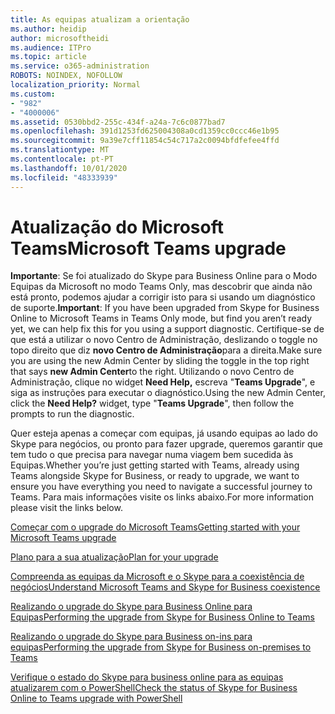 ```yaml
---
title: As equipas atualizam a orientação
ms.author: heidip
author: microsoftheidi
ms.audience: ITPro
ms.topic: article
ms.service: o365-administration
ROBOTS: NOINDEX, NOFOLLOW
localization_priority: Normal
ms.custom:
- "982"
- "4000006"
ms.assetid: 0530bbd2-255c-434f-a24a-7c6c0877bad7
ms.openlocfilehash: 391d1253fd625004308a0cd1359cc0ccc46e1b95
ms.sourcegitcommit: 9a39e7cff11854c54c717a2c0094bfdfefee4ffd
ms.translationtype: MT
ms.contentlocale: pt-PT
ms.lasthandoff: 10/01/2020
ms.locfileid: "48333939"
---
```

# <a name="microsoft-teams-upgrade"></a><span data-ttu-id="a3d63-102">Atualização do Microsoft Teams</span><span class="sxs-lookup"><span data-stu-id="a3d63-102">Microsoft Teams upgrade</span></span>

<span data-ttu-id="a3d63-103">**Importante**: Se foi atualizado do Skype para Business Online para o Modo Equipas da Microsoft no modo Teams Only, mas descobrir que ainda não está pronto, podemos ajudar a corrigir isto para si usando um diagnóstico de suporte.</span><span class="sxs-lookup"><span data-stu-id="a3d63-103">**Important**: If you have been upgraded from Skype for Business Online to Microsoft Teams in Teams Only mode, but find you aren’t ready yet, we can help fix this for you using a support diagnostic.</span></span> <span data-ttu-id="a3d63-104">Certifique-se de que está a utilizar o novo Centro de Administração, deslizando o toggle no topo direito que diz **novo Centro de Administração**para a direita.</span><span class="sxs-lookup"><span data-stu-id="a3d63-104">Make sure you are using the new Admin Center by sliding the toggle in the top right that says **new Admin Center**to the right.</span></span> <span data-ttu-id="a3d63-105">Utilizando o novo Centro de Administração, clique no widget **Need Help,** escreva "**Teams Upgrade**", e siga as instruções para executar o diagnóstico.</span><span class="sxs-lookup"><span data-stu-id="a3d63-105">Using the new Admin Center, click the **Need Help?** widget, type "**Teams Upgrade**", then follow the prompts to run the diagnostic.</span></span>

<span data-ttu-id="a3d63-106">Quer esteja apenas a começar com equipas, já usando equipas ao lado do Skype para negócios, ou pronto para fazer upgrade, queremos garantir que tem tudo o que precisa para navegar numa viagem bem sucedida às Equipas.</span><span class="sxs-lookup"><span data-stu-id="a3d63-106">Whether you’re just getting started with Teams, already using Teams alongside Skype for Business, or ready to upgrade, we want to ensure you have everything you need to navigate a successful journey to Teams.</span></span> <span data-ttu-id="a3d63-107">Para mais informações visite os links abaixo.</span><span class="sxs-lookup"><span data-stu-id="a3d63-107">For more information please visit the links below.</span></span>

[<span data-ttu-id="a3d63-108">Começar com o upgrade do Microsoft Teams</span><span class="sxs-lookup"><span data-stu-id="a3d63-108">Getting started with your Microsoft Teams upgrade</span></span>](https://docs.microsoft.com/MicrosoftTeams/upgrade-start-here)

[<span data-ttu-id="a3d63-109">Plano para a sua atualização</span><span class="sxs-lookup"><span data-stu-id="a3d63-109">Plan for your upgrade</span></span>](https://docs.microsoft.com/MicrosoftTeams/upgrade-plan-journey)

[<span data-ttu-id="a3d63-110">Compreenda as equipas da Microsoft e o Skype para a coexistência de negócios</span><span class="sxs-lookup"><span data-stu-id="a3d63-110">Understand Microsoft Teams and Skype for Business coexistence</span></span>](https://docs.microsoft.com/MicrosoftTeams/teams-and-skypeforbusiness-coexistence-and-interoperability)

[<span data-ttu-id="a3d63-111">Realizando o upgrade do Skype para Business Online para Equipas</span><span class="sxs-lookup"><span data-stu-id="a3d63-111">Performing the upgrade from Skype for Business Online to Teams</span></span>](https://docs.microsoft.com/MicrosoftTeams/upgrade-to-teams-execute-skypeforbusinessonline)

[<span data-ttu-id="a3d63-112">Realizando o upgrade do Skype para Business on-ins para equipas</span><span class="sxs-lookup"><span data-stu-id="a3d63-112">Performing the upgrade from Skype for Business on-premises to Teams</span></span>](https://docs.microsoft.com/MicrosoftTeams/upgrade-to-teams-execute-skypeforbusinesshybridonprem)
 
[<span data-ttu-id="a3d63-113">Verifique o estado do Skype para business online para as equipas atualizarem com o PowerShell</span><span class="sxs-lookup"><span data-stu-id="a3d63-113">Check the status of Skype for Business Online to Teams upgrade with PowerShell</span></span>](https://docs.microsoft.com/powershell/module/skype/get-csteamsupgradestatus?view=skype-ps)